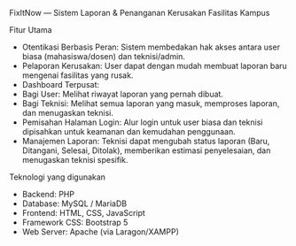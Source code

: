 FixItNow — Sistem Laporan & Penanganan Kerusakan Fasilitas Kampus

Fitur Utama
- Otentikasi Berbasis Peran: Sistem membedakan hak akses antara user biasa (mahasiswa/dosen) dan teknisi/admin.
- Pelaporan Kerusakan: User dapat dengan mudah membuat laporan baru mengenai fasilitas yang rusak.
- Dashboard Terpusat:
- Bagi User: Melihat riwayat laporan yang pernah dibuat.
- Bagi Teknisi: Melihat semua laporan yang masuk, memproses laporan, dan menugaskan teknisi.
- Pemisahan Halaman Login: Alur login untuk user biasa dan teknisi dipisahkan untuk keamanan dan kemudahan penggunaan.
- Manajemen Laporan: Teknisi dapat mengubah status laporan (Baru, Ditangani, Selesai, Ditolak), memberikan estimasi penyelesaian, dan menugaskan teknisi spesifik.

Teknologi yang digunakan
- Backend: PHP
- Database: MySQL / MariaDB
- Frontend: HTML, CSS, JavaScript
- Framework CSS: Bootstrap 5
- Web Server: Apache (via Laragon/XAMPP)
